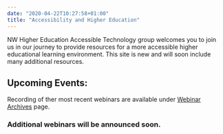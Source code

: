 ```yaml
---
date: "2020-04-22T10:27:58+01:00"
title: "Accessibility and Higher Education"
---
```


NW Higher Education Accessible Technology group welcomes you to join us in our journey to provide resources for a more accessible higher educational learning environment. This site is new and will soon include many additional resources.


## Upcoming Events:

Recording of ther most recent webinars are available under [Webinar Archives](/webinar/) page. 

### Additional webinars will be announced soon. 
